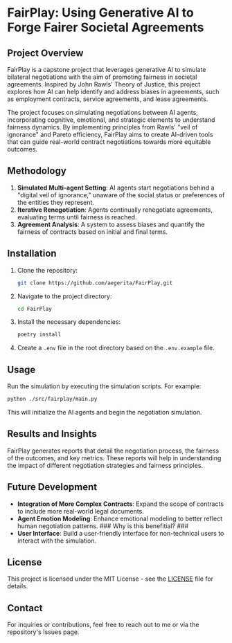# FairPlay: Using Generative AI to Forge Fairer Societal Agreements

## Project Overview
FairPlay is a capstone project that leverages generative AI to simulate bilateral negotiations with the aim of promoting fairness in societal agreements. Inspired by John Rawls' Theory of Justice, this project explores how AI can help identify and address biases in agreements, such as employment contracts, service agreements, and lease agreements.

The project focuses on simulating negotiations between AI agents, incorporating cognitive, emotional, and strategic elements to understand fairness dynamics. By implementing principles from Rawls' "veil of ignorance" and Pareto efficiency, FairPlay aims to create AI-driven tools that can guide real-world contract negotiations towards more equitable outcomes.

## Methodology
1. **Simulated Multi-agent Setting**: AI agents start negotiations behind a "digital veil of ignorance," unaware of the social status or preferences of the entities they represent.
2. **Iterative Renegotiation**: Agents continually renegotiate agreements, evaluating terms until fairness is reached.
3. **Agreement Analysis**: A system to assess biases and quantify the fairness of contracts based on initial and final terms.

## Installation
1. Clone the repository:
    ```bash
    git clone https://github.com/aegerita/FairPlay.git
    ```
2. Navigate to the project directory:
    ```bash
    cd FairPlay
    ```
3. Install the necessary dependencies:
    ```bash
    poetry install
    ```
4. Create a `.env` file in the root directory based on the `.env.example` file.

## Usage
Run the simulation by executing the simulation scripts. For example:
```bash
python ./src/fairplay/main.py 
```
This will initialize the AI agents and begin the negotiation simulation. 

## Results and Insights
FairPlay generates reports that detail the negotiation process, the fairness of the outcomes, and key metrics. These reports will help in understanding the impact of different negotiation strategies and fairness principles.

## Future Development
- **Integration of More Complex Contracts**: Expand the scope of contracts to include more real-world legal documents.
- **Agent Emotion Modeling**: Enhance emotional modeling to better reflect human negotiation patterns. ### Why is this benefitial? ###
- **User Interface**: Build a user-friendly interface for non-technical users to interact with the simulation.

## License
This project is licensed under the MIT License - see the [LICENSE](LICENSE) file for details.

## Contact
For inquiries or contributions, feel free to reach out to me or via the repository's Issues page.
